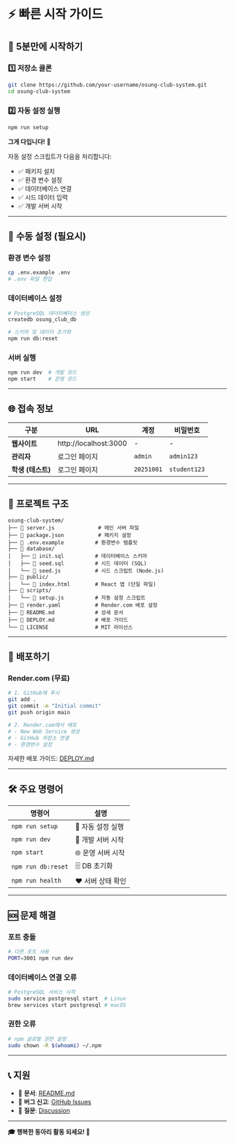# ⚡ 빠른 시작 가이드

## 🎯 5분만에 시작하기

### 1️⃣ 저장소 클론
```bash
git clone https://github.com/your-username/osung-club-system.git
cd osung-club-system
```

### 2️⃣ 자동 설정 실행
```bash
npm run setup
```

**그게 다입니다!** 🎉

자동 설정 스크립트가 다음을 처리합니다:
- ✅ 패키지 설치
- ✅ 환경 변수 설정  
- ✅ 데이터베이스 연결
- ✅ 시드 데이터 입력
- ✅ 개발 서버 시작

---

## 🔧 수동 설정 (필요시)

### 환경 변수 설정
```bash
cp .env.example .env
# .env 파일 편집
```

### 데이터베이스 설정
```bash
# PostgreSQL 데이터베이스 생성
createdb osung_club_db

# 스키마 및 데이터 초기화
npm run db:reset
```

### 서버 실행
```bash
npm run dev  # 개발 모드
npm start    # 운영 모드
```

---

## 🌐 접속 정보

| 구분 | URL | 계정 | 비밀번호 |
|------|-----|------|----------|
| **웹사이트** | http://localhost:3000 | - | - |
| **관리자** | 로그인 페이지 | `admin` | `admin123` |
| **학생 (테스트)** | 로그인 페이지 | `20251001` | `student123` |

---

## 📂 프로젝트 구조

```
osung-club-system/
├── 📄 server.js              # 메인 서버 파일
├── 📄 package.json           # 패키지 설정
├── 📄 .env.example          # 환경변수 템플릿
├── 📁 database/
│   ├── 📄 init.sql          # 데이터베이스 스키마
│   ├── 📄 seed.sql          # 시드 데이터 (SQL)
│   └── 📄 seed.js           # 시드 스크립트 (Node.js)
├── 📁 public/
│   └── 📄 index.html        # React 앱 (단일 파일)
├── 📁 scripts/
│   └── 📄 setup.js          # 자동 설정 스크립트
├── 📄 render.yaml           # Render.com 배포 설정
├── 📄 README.md             # 상세 문서
├── 📄 DEPLOY.md             # 배포 가이드
└── 📄 LICENSE               # MIT 라이선스
```

---

## 🚀 배포하기

### Render.com (무료)
```bash
# 1. GitHub에 푸시
git add .
git commit -m "Initial commit"
git push origin main

# 2. Render.com에서 배포
# - New Web Service 생성
# - GitHub 저장소 연결
# - 환경변수 설정
```

자세한 배포 가이드: [DEPLOY.md](DEPLOY.md)

---

## 🛠 주요 명령어

| 명령어 | 설명 |
|--------|------|
| `npm run setup` | 🔧 자동 설정 실행 |
| `npm run dev` | 🚀 개발 서버 시작 |
| `npm start` | 🌐 운영 서버 시작 |
| `npm run db:reset` | 🗄️ DB 초기화 |
| `npm run health` | ❤️ 서버 상태 확인 |

---

## 🆘 문제 해결

### 포트 충돌
```bash
# 다른 포트 사용
PORT=3001 npm run dev
```

### 데이터베이스 연결 오류
```bash
# PostgreSQL 서비스 시작
sudo service postgresql start  # Linux
brew services start postgresql # macOS
```

### 권한 오류
```bash
# npm 글로벌 권한 설정
sudo chown -R $(whoami) ~/.npm
```

---

## 📞 지원

- 📖 **문서**: [README.md](README.md)
- 🐛 **버그 신고**: [GitHub Issues](https://github.com/your-username/osung-club-system/issues)
- 💬 **질문**: [Discussion](https://github.com/your-username/osung-club-system/discussions)

---

**🎓 행복한 동아리 활동 되세요! 🌟**